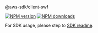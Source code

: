 @aws-sdk/client-swf

[![NPM version](https://img.shields.io/npm/v/@aws-sdk/client-swf/rc.svg)](https://www.npmjs.com/package/@aws-sdk/client-swf)
[![NPM downloads](https://img.shields.io/npm/dm/@aws-sdk/client-swf.svg)](https://www.npmjs.com/package/@aws-sdk/client-swf)

For SDK usage, please step to [SDK readme](https://github.com/aws/aws-sdk-js-v3).
